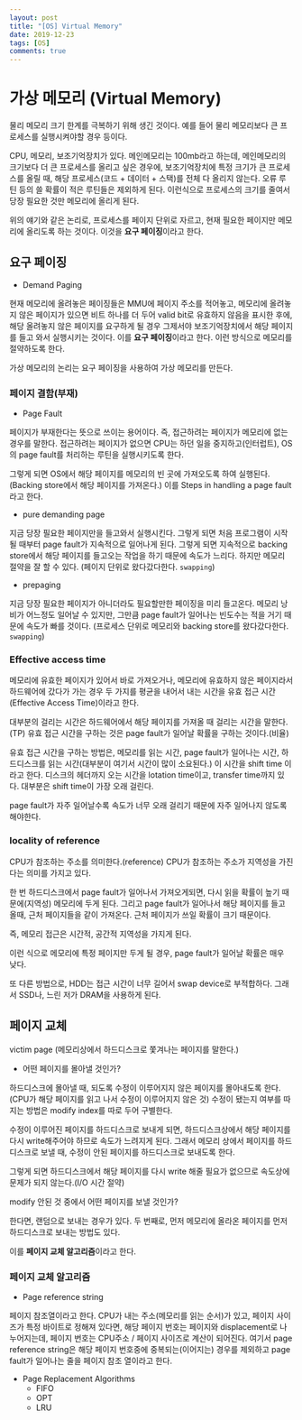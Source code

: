 ```yaml
---
layout: post
title: "[OS] Virtual Memory"
date: 2019-12-23
tags: [OS]
comments: true
---
```


# 가상 메모리 (Virtual Memory)

물리 메모리 크기 한계를 극복하기 위해 생긴 것이다. 예를 들어 물리 메모리보다 큰 프로세스를 실행시켜야할 경우 등이다.

CPU, 메모리, 보조기억장치가 있다. 메인메모리는 100mb라고 하는데, 메인메모리의 크기보다 더 큰 프로세스를 올리고 싶은 경우에, 보조기억장치에 특정 크기가 큰 프로세스를 올릴 때, 해당 프로세스(코드 + 데이터 + 스택)를 전체 다 올리지 않는다. 오류 루틴 등의 쓸 확률이 적은 루틴들은 제외하게 된다. 이런식으로 프로세스의 크기를 줄여서 당장 필요한 것만 메모리에 올리게 된다. 

위의 얘기와 같은 논리로, 프로세스를 페이지 단위로 자르고, 현재 필요한 페이지만 메모리에 올리도록 하는 것이다. 이것을 **요구 페이징**이라고 한다.

## 요구 페이징

* Demand Paging

현재 메모리에 올려놓은 페이징들은 MMU에 페이지 주소를 적어놓고, 메모리에 올려놓지 않은 페이지가 있으면 비트 하나를 더 두어 valid bit로 유효하지 않음을 표시한 후에, 해당 올려놓지 않은 페이지를 요구하게 될 경우 그제서야 보조기억장치에서 해당 페이지를 들고 와서 실행시키는 것이다. 이를 **요구 페이징**이라고 한다. 이런 방식으로 메모리를 절약하도록 한다.

가상 메모리의 논리는 요구 페이징을 사용하여 가상 메모리를 만든다.

### 페이지 결함(부재)

* Page Fault

페이지가 부재한다는 뜻으로 쓰이는 용어이다. 즉, 접근하려는 페이지가 메모리에 없는 경우를 말한다. 접근하려는 페이지가 없으면 CPU는 하던 일을 중지하고(인터럽트), OS의 page fault를 처리하는 루틴을 실행시키도록 한다.

그렇게 되면 OS에서 해당 페이지를 메모리의 빈 곳에 가져오도록 하여 실행된다.(Backing store에서 해당 페이지를 가져온다.) 이를 Steps in handling a page fault라고 한다.

* pure demanding page

지금 당장 필요한 페이지만을 들고와서 실행시킨다. 그렇게 되면 처음 프로그램이 시작될 때부터 page fault가 지속적으로 일어나게 된다. 그렇게 되면 지속적으로 backing store에서 해당 페이지를 들고오는 작업을 하기 때문에 속도가 느리다. 하지만 메모리 절약을 잘 할 수 있다. (페이지 단위로 왔다갔다한다. `swapping`)

* prepaging

지금 당장 필요한 페이지가 아니더라도 필요할만한 페이징을 미리 들고온다. 메모리 낭비가 어느정도 일어날 수 있지만, 그만큼 page fault가 일어나는 빈도수는 적을 거기 때문에 속도가 빠를 것이다. (프로세스 단위로 메모리와 backing store를 왔다갔다한다. `swapping`)

### Effective access time

메모리에 유효한 페이지가 있어서 바로 가져오거나, 메모리에 유효하지 않은 페이지라서 하드웨어에 갔다가 가는 경우 두 가지를 평균을 내어서 내는 시간을 유효 접근 시간(Effective Access Time)이라고 한다.

대부분의 걸리는 시간은 하드웨어에서 해당 페이지를 가져올 때 걸리는 시간을 말한다.(TP) 유효 접근 시간을 구하는 것은 page fault가 일어날 확률을 구하는 것이다.(비율)

유효 접근 시간을 구하는 방법은, 메모리를 읽는 시간, page fault가 일어나는 시간, 하드디스크를 읽는 시간(대부분이 여기서 시간이 많이 소요된다.) 이 시간을 shift time 이라고 한다. 디스크의 헤더까지 오는 시간을 lotation time이고, transfer time까지 있다. 대부분은 shift time이 가장 오래 걸린다.

page fault가 자주 일어날수록 속도가 너무 오래 걸리기 때문에 자주 일어나지 않도록 해야한다.

### locality of reference 

CPU가 참조하는 주소를 의미한다.(reference) CPU가 참조하는 주소가 지역성을 가진다는 의미를 가지고 있다. 

한 번 하드디스크에서 page fault가 일어나서 가져오게되면, 다시 읽을 확률이 높기 때문에(지역성) 메모리에 두게 된다. 그리고 page fault가 일어나서 해당 페이지를 들고 올때, 근처 페이지들을 같이 가져온다. 근처 페이지가 쓰일 확률이 크기 때문이다. 

즉, 메모리 접근은 시간적, 공간적 지역성을 가지게 된다.

이런 식으로 메모리에 특정 페이지만 두게 될 경우, page fault가 일어날 확률은 매우 낮다.

또 다른 방법으로, HDD는 접근 시간이 너무 길어서 swap device로 부적합하다. 그래서 SSD나, 느린 저가 DRAM을 사용하게 된다.

## 페이지 교체

victim page (메모리상에서 하드디스크로 쫓겨나는 페이지를 말한다.)

* 어떤 페이지를 몰아낼 것인가?

하드디스크에 몰아낼 때, 되도록 수정이 이루어지지 않은 페이지를 몰아내도록 한다. (CPU가 해당 페이지를 읽고 나서 수정이 이루어지지 않은 것) 수정이 됐는지 여부를 따지는 방법은 modify index를 따로 두어 구별한다. 

수정이 이루어진 페이지를 하드디스크로 보내게 되면, 하드디스크상에서 해당 페이지를 다시 write해주어야 하므로 속도가 느려지게 된다. 그래서 메모리 상에서 페이지를 하드디스크로 보낼 때, 수정이 안된 페이지를 하드디스크로 보내도록 한다. 

그렇게 되면 하드디스크에서 해당 페이지를 다시 write 해줄 필요가 없으므로 속도상에 문제가 되지 않는다.(I/O 시간 절약) 

modify 안된 것 중에서 어떤 페이지를 보낼 것인가?

한다면, 랜덤으로 보내는 경우가 있다. 두 번째로, 먼저 메모리에 올라온 페이지를 먼저 하드디스크로 보내는 방법도 있다.

이를 **페이지 교체 알고리즘**이라고 한다.

### 페이지 교체 알고리즘

* Page reference string

페이지 참조열이라고 한다. CPU가 내는 주소(메모리를 읽는 순서)가 있고, 페이지 사이즈가 특정 바이트로 정해져 있다면, 해당 페이지 번호는 페이지와 displacement로 나누어지는데, 페이지 번호는 CPU주소 / 페이지 사이즈로 계산이 되어진다. 여기서 page reference string은 해당 페이지 번호중에 중복되는(이어지는) 경우를 제외하고 page fault가 일어나는 줄을 페이지 참조 열이라고 한다.

* Page Replacement Algorithms
    - FIFO
    - OPT
    - LRU

